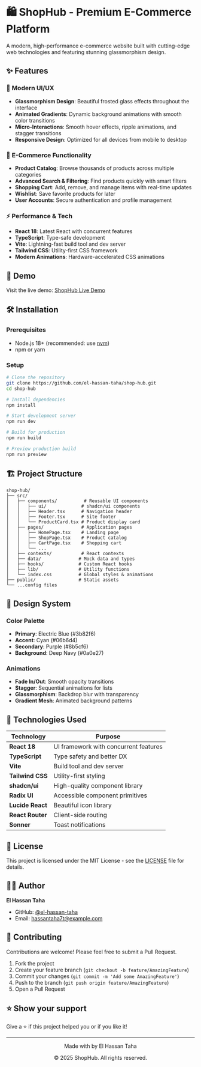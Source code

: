 # 🛍️ ShopHub - Premium E-Commerce Platform

A modern, high-performance e-commerce website built with cutting-edge web technologies and featuring stunning glassmorphism design.

## ✨ Features

### 🎨 **Modern UI/UX**

- **Glassmorphism Design**: Beautiful frosted glass effects throughout the interface
- **Animated Gradients**: Dynamic background animations with smooth color transitions
- **Micro-Interactions**: Smooth hover effects, ripple animations, and stagger transitions
- **Responsive Design**: Optimized for all devices from mobile to desktop

### 🛒 **E-Commerce Functionality**

- **Product Catalog**: Browse thousands of products across multiple categories
- **Advanced Search & Filtering**: Find products quickly with smart filters
- **Shopping Cart**: Add, remove, and manage items with real-time updates
- **Wishlist**: Save favorite products for later
- **User Accounts**: Secure authentication and profile management

### ⚡ **Performance & Tech**

- **React 18**: Latest React with concurrent features
- **TypeScript**: Type-safe development
- **Vite**: Lightning-fast build tool and dev server
- **Tailwind CSS**: Utility-first CSS framework
- **Modern Animations**: Hardware-accelerated CSS animations

## 🚀 Demo

Visit the live demo: [ShopHub Live Demo](https://your-demo-url.com)

## 🛠️ Installation

### Prerequisites

- Node.js 18+ (recommended: use [nvm](https://github.com/nvm-sh/nvm))
- npm or yarn

### Setup

```bash
# Clone the repository
git clone https://github.com/el-hassan-taha/shop-hub.git
cd shop-hub

# Install dependencies
npm install

# Start development server
npm run dev

# Build for production
npm run build

# Preview production build
npm run preview
```

## 🏗️ Project Structure

```
shop-hub/
├── src/
│   ├── components/          # Reusable UI components
│   │   ├── ui/             # shadcn/ui components
│   │   ├── Header.tsx      # Navigation header
│   │   ├── Footer.tsx      # Site footer
│   │   └── ProductCard.tsx # Product display card
│   ├── pages/              # Application pages
│   │   ├── HomePage.tsx    # Landing page
│   │   ├── ShopPage.tsx    # Product catalog
│   │   ├── CartPage.tsx    # Shopping cart
│   │   └── ...
│   ├── contexts/           # React contexts
│   ├── data/              # Mock data and types
│   ├── hooks/             # Custom React hooks
│   ├── lib/               # Utility functions
│   └── index.css          # Global styles & animations
├── public/                # Static assets
└── ...config files
```

## 🎨 Design System

### Color Palette

- **Primary**: Electric Blue (#3b82f6)
- **Accent**: Cyan (#06b6d4)
- **Secondary**: Purple (#8b5cf6)
- **Background**: Deep Navy (#0a0e27)

### Animations

- **Fade In/Out**: Smooth opacity transitions
- **Stagger**: Sequential animations for lists
- **Glassmorphism**: Backdrop blur with transparency
- **Gradient Mesh**: Animated background patterns

## 🔧 Technologies Used

| Technology       | Purpose                               |
| ---------------- | ------------------------------------- |
| **React 18**     | UI framework with concurrent features |
| **TypeScript**   | Type safety and better DX             |
| **Vite**         | Build tool and dev server             |
| **Tailwind CSS** | Utility-first styling                 |
| **shadcn/ui**    | High-quality component library        |
| **Radix UI**     | Accessible component primitives       |
| **Lucide React** | Beautiful icon library                |
| **React Router** | Client-side routing                   |
| **Sonner**       | Toast notifications                   |

## 📝 License

This project is licensed under the MIT License - see the [LICENSE](LICENSE) file for details.

## 👨‍💻 Author

**El Hassan Taha**

- GitHub: [@el-hassan-taha](https://github.com/el-hassan-taha)
- Email: hassantaha7t@example.com

## 🤝 Contributing

Contributions are welcome! Please feel free to submit a Pull Request.

1. Fork the project
2. Create your feature branch (`git checkout -b feature/AmazingFeature`)
3. Commit your changes (`git commit -m 'Add some AmazingFeature'`)
4. Push to the branch (`git push origin feature/AmazingFeature`)
5. Open a Pull Request

## ⭐ Show your support

Give a ⭐️ if this project helped you or if you like it!

---

<div align="center">
  <p>Made with by El Hassan Taha</p>
  <p>© 2025 ShopHub. All rights reserved.</p>
</div>

